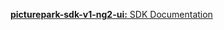 [**picturepark-sdk-v1-ng2-ui:** SDK Documentation](https://github.com/Picturepark/Picturepark.SDK.TypeScript/tree/master/docs/picturepark-sdk-v1-ng2)
